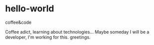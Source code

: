 # hello-world
coffee&amp;code

Coffee adict, learning about technologies... Maybe someday I will be a developer, I'm working for this.  greetings.
